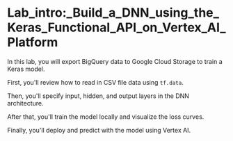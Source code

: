 # Lab_intro:_Build_a_DNN_using_the_Keras_Functional_API_on_Vertex_AI_Platform

In this lab, you will export BigQuery data to Google Cloud Storage to train a Keras model.

First, you'll review how to read in CSV file data using `tf.data`.

Then, you'll specify input, hidden, and output layers in the DNN architecture.

After that, you'll train the model locally and visualize the loss curves.

Finally, you'll deploy and predict with the model using Vertex AI.
